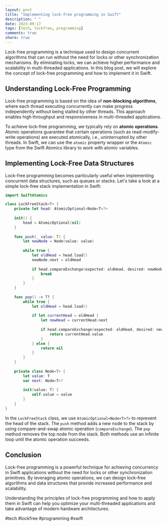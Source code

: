 ```yaml
---
layout: post
title: "Implementing lock-free programming in Swift"
description: " "
date: 2023-09-17
tags: [tech, lockfree, programming]
comments: true
share: true
---
```


Lock-free programming is a technique used to design concurrent algorithms that can run without the need for locks or other synchronization mechanisms. By eliminating locks, we can achieve higher performance and scalability in multi-threaded applications. In this blog post, we will explore the concept of lock-free programming and how to implement it in Swift.

## Understanding Lock-Free Programming

Lock-free programming is based on the idea of **non-blocking algorithms**, where each thread executing concurrently can make progress independently without being stalled by other threads. This approach enables high throughput and responsiveness in multi-threaded applications.

To achieve lock-free programming, we typically rely on **atomic operations**. Atomic operations guarantee that certain operations (such as read-modify-write operations) are executed atomically, i.e., uninterrupted by other threads. In Swift, we can use the `atomic` property wrapper or the `Atomic` type from the Swift Atomics library to work with atomic variables.

## Implementing Lock-Free Data Structures

Lock-free programming becomes particularly useful when implementing concurrent data structures, such as queues or stacks. Let's take a look at a simple lock-free stack implementation in Swift:

```swift
import SwiftAtomics

class LockFreeStack<T> {
    private let head: AtomicOptional<Node<T>?>
    
    init() {
        head = AtomicOptional(nil)
    }
    
    func push(_ value: T) {
        let newNode = Node(value: value)
        
        while true {
            let oldHead = head.load()
            newNode.next = oldHead
            
            if head.compareExchange(expected: oldHead, desired: newNode) {
                break
            }
        }
    }
    
    func pop() -> T? {
        while true {
            let oldHead = head.load()
            
            if let currentHead = oldHead {
                let newHead = currentHead.next
                
                if head.compareExchange(expected: oldHead, desired: newHead) {
                    return currentHead.value
                }
            } else {
                return nil
            }
        }
    }
    
    private class Node<T> {
        let value: T
        var next: Node<T>?
        
        init(value: T) {
            self.value = value
        }
    }
}
```

In the `LockFreeStack` class, we use `AtomicOptional<Node<T>?>` to represent the head of the stack. The `push` method adds a new node to the stack by using compare-and-swap atomic operation (`compareExchange`). The `pop` method removes the top node from the stack. Both methods use an infinite loop until the atomic operation succeeds.

## Conclusion

Lock-free programming is a powerful technique for achieving concurrency in Swift applications without the need for locks or other synchronization primitives. By leveraging atomic operations, we can design lock-free algorithms and data structures that provide increased performance and scalability.

Understanding the principles of lock-free programming and how to apply them in Swift can help you optimize your multi-threaded applications and take advantage of modern hardware architectures.

#tech #lockfree #programming #swift
